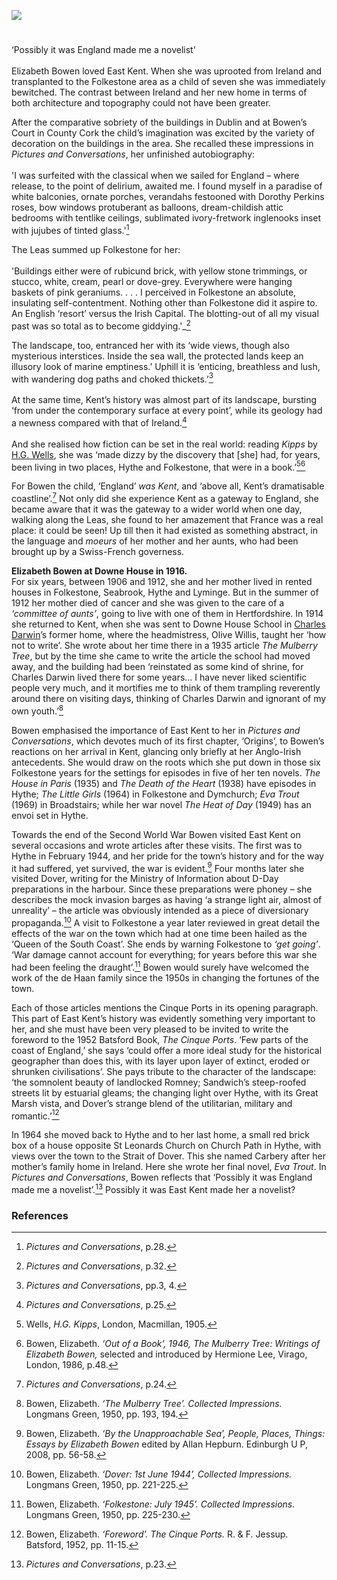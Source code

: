 <a href="https://www.kent-maps.online"><img src="https://kent-map.github.io/mdpress/juncture/ve-button.png"></a>
<param ve-config title="Elizabeth Bowen (1899-1973)" author="Diana Hirst" layout="vtl" 
banner="https://upload.wikimedia.org/wikipedia/commons/f/f7/Down_House_RC.jpg" description="In this visual essay, Diana Hirst considers the East Kent life of novelist, Elizabeth Bowen and the influence of that landscape on her work.">

<!-- Historical map layers -->
<param ve-map-layer active allmaps allmaps-id="542e2ed0e875aeb4" title="OS East Kent 1945">

#
                                              
‘Possibly it was England made me a novelist’
<br><br>
Elizabeth Bowen loved East Kent. When she was uprooted from Ireland and transplanted to the Folkestone area as a child of seven she was immediately bewitched. The contrast between Ireland and her new home in terms of both architecture and topography could not have been greater. 
<param ve-image url="https://raw.githubusercontent.com/kent-map/images/main/20c/The_Kent_coast_(IA_kentcoast00lewirich).jpg" label="Lewis, Arthur D, The Kent Coast" attribution="Lewis, Arthur D, Public domain, via Wikimedia Commons">
<param ve-entity eid="Q375314" aliases="Folkestone">
<param ve-map center="Q375314" zoom="13">

After the comparative sobriety of the buildings in Dublin and at Bowen’s Court in County Cork the child’s imagination was excited by the variety of decoration on the buildings in the area. She recalled these impressions in _Pictures and Conversations_, her unfinished autobiography:   
<br>
'I was surfeited with the classical when we sailed for England – where release, to the point of delirium, awaited me. I found myself in a paradise of white balconies, ornate porches, verandahs festooned with Dorothy Perkins roses, bow windows protuberant as balloons, dream-childish attic bedrooms with tentlike ceilings, sublimated ivory-fretwork inglenooks inset with jujubes of tinted glass.'[^ref1]
<param ve-image url="https://upload.wikimedia.org/wikipedia/commons/a/aa/Rosa_%27Dorothy_Perkins%27_01.jpg" label="Rosa 'Dorothy Perkins' (Jackson & Perkins, 1901)" attribution="Wilrooij, CC BY-SA 4.0, via Wikimedia Commons">

The Leas summed up Folkestone for her:      
<br>
'Buildings either were of rubicund brick, with yellow stone trimmings, or stucco, white, cream, pearl or dove-grey. Everywhere were hanging baskets of pink geraniums. . . . I perceived in Folkestone an absolute, insulating self-contentment. Nothing other than Folkestone did it aspire to. An English ‘resort’ versus the Irish Capital. The blotting-out of all my visual past was so total as to become giddying.'_[^ref2]   
<param ve-image url="https://stor.artstor.org/stor/217498b0-8935-4fb8-b565-6eb02161a180" label="Folkestone" attribution="Diana Hirst">
<param ve-entity eid="Q375314" aliases="Folkestone">
<param ve-entity eid="Q26314321" aliases="The Leas">
<param ve-map center="Q375314" zoom="14">

The landscape, too, entranced her with its ‘wide views, though also mysterious interstices.  Inside the sea wall, the protected lands keep an illusory look of marine emptiness.’ Uphill it is ‘enticing, breathless and lush, with wandering dog paths and choked thickets.’[^ref3]  
<br>
At the same time, Kent’s history was almost part of its landscape, bursting ‘from under the contemporary surface at every point’, while its geology had a newness compared with that of Ireland.[^ref4]   
<br>
And she realised how fiction can be set in the real world: reading _Kipps_ by [H.G. Wells](/20c/20c-wellshg-biography), she was ‘made dizzy by the discovery that [she] had, for years, been living in two places, Hythe and Folkestone, that were in a book.’[^ref5][^ref6]  
<param ve-image url="https://upload.wikimedia.org/wikipedia/commons/7/7f/H_G_Wells_pre_1922.jpg" label="H. G. Wells" attribution="H. G. Wells, Public domain, via Wikimedia Commons">
<param ve-entity eid="Q967166" aliases="Hythe">
<param ve-entity eid="Q375314" aliases="Folkestone">
<param ve-map center="Q1000312" zoom="13">
<param ve-map center="Q967166" zoom="14">
<param ve-map center="Q375314" zoom="14">

For Bowen the child, ‘England’ _was Kent_, and ‘above all, Kent’s dramatisable coastline’.[^ref7]   Not only did she experience Kent as a gateway to England, she became aware that it was the gateway to a wider world when one day, walking along the Leas, she found to her amazement that France was a real place: it could be seen! Up till then it had existed as something abstract, in the language and _moeurs_ of her mother and her aunts, who had been brought up by a Swiss-French governess. 
<param ve-image url="https://upload.wikimedia.org/wikipedia/commons/f/f3/The_Lees_-i.e.%2C_Leas-%2C_Folkestone%2C_England-LCCN2002696746.jpg" label="The Leas, Folkestone" attribution="Photochrom Print Collection, Public domain, via Wikimedia Commons">
 
**Elizabeth Bowen at Downe House in 1916.**   
For six years, between 1906 and 1912, she and her mother lived in rented houses in Folkestone, Seabrook, Hythe and Lyminge. But in the summer of 1912 her mother died of cancer and she was given to the care of a _‘committee of aunts’_, going to live with one of them in Hertfordshire. In 1914 she returned to Kent, when she was sent to Downe House School in [Charles Darwin](/19c/19c-darwin-biography)’s former home, where the headmistress, Olive Willis, taught her ‘how not to write’. She wrote about her time there in a 1935 article _The Mulberry Tree_, but by the time she came to write the article the school had moved away, and the building had been ‘reinstated as some kind of shrine, for Charles Darwin lived there for some years... I have never liked scientific people very much, and it mortifies me to think of them trampling reverently around there on visiting days, thinking of Charles Darwin and ignorant of my own youth.’[^ref8] 
<param ve-image url="https://raw.githubusercontent.com/kent-map/images/main/19c/Down_House_banner.jpg">
<param ve-image url="https://upload.wikimedia.org/wikipedia/commons/f/f7/Down_House_RC.jpg" label="Down House" attribution="Duncharris at the English language Wikipedia, CC BY-SA 3.0, via Wikimedia Commons">
<param ve-entity eid="Q375314" aliases="Folkestone">
<param ve-entity eid="Q967166" aliases="Hythe">
<param ve-entity eid="Q7440217" aliases="Seabrook">
<param ve-entity eid="Q1870143" aliases="Lyminge">
<!-- Base map centred on Etchinghill -->
<param ve-map center="Q9255618" zoom="13">

Bowen emphasised the importance of East Kent to her in _Pictures and Conversations_, which devotes much of its first chapter, ‘Origins’, to Bowen’s reactions on her arrival in Kent, glancing only briefly at her Anglo-Irish antecedents. She would draw on the roots which she put down in those six Folkestone years for the settings for episodes in five of her ten novels. _The House in Paris_ (1935) and _The Death of the Heart_ (1938) have episodes in Hythe; _The Little Girls_ (1964) in Folkestone and Dymchurch; _Eva Trout_ (1969) in Broadstairs; while her war novel _The Heat of Day_ (1949) has an envoi set in Hythe. 
<param ve-image url="https://raw.githubusercontent.com/kent-map/images/main/20c/Bleak_House_Broadstairs_MJC.jpg" label="Bleak House, Broadstairs" attribution="Photographed by Martin Crowther">
<param ve-entity eid="Q375314" aliases="Folkestone">
<param ve-entity eid="Q2796278" aliases="Dymchurch">
<param ve-entity eid="Q922739" aliases="Broadstairs">
<param ve-entity eid="Q967166" aliases="Hythe">
<param ve-map center="Q375314" zoom="14">
<param ve-map center="Q967166" zoom="14">
<param ve-map center="Q2796278" zoom="14">
<param ve-map center="Q922739" zoom="14">

Towards the end of the Second World War Bowen visited East Kent on several occasions and wrote articles after these visits. The first was to Hythe in February 1944, and her pride for the town’s history and for the way it had suffered, yet survived, the war is evident.[^ref9]  Four months later she visited Dover, writing for the Ministry of Information about D-Day preparations in the harbour. Since these preparations were phoney – she describes the mock invasion barges as having ‘a strange light air, almost of unreality’ – the article was obviously intended as a piece of diversionary propaganda.[^ref10]  A visit to Folkestone a year later reviewed in great detail the effects of the war on the town which had at one time been hailed as the ‘Queen of the South Coast’. She ends by warning Folkestone to _‘get going’_. ‘War damage cannot account for everything; for years before this war she had been feeling the draught’.[^ref11]  Bowen would surely have welcomed the work of the de Haan family since the 1950s in changing the fortunes of the town.
<param ve-entity eid="Q967166" aliases="Hythe">
<param ve-entity eid="Q179224" aliaases="Dover"> 
<param ve-map center="Q967166" zoom="13">

Each of those articles mentions the Cinque Ports in its opening paragraph. This part of East Kent’s history was evidently something very important to her, and she must have been very pleased to be invited to write the foreword to the 1952 Batsford Book, _The Cinque Ports_. ‘Few parts of the coast of England,’ she says ‘could offer a more ideal study for the historical geographer than does this, with its layer upon layer of extinct, eroded or shrunken civilisations’.  She pays tribute to the character of the landscape: ‘the somnolent beauty of landlocked Romney; Sandwich’s steep-roofed streets lit by estuarial gleams; the changing light over Hythe, with its Great Marsh vista, and Dover’s strange blend of the utilitarian, military and romantic.’[^ref12] 
<param ve-image url="https://upload.wikimedia.org/wikipedia/commons/6/61/High_tide_on_the_River_Stour%2C_near_Gazen_Salts%2C_Sandwich_-_geograph.org.uk_-_736584.jpg" label="High tide on the River Stour, near Gazen Salts, Sandwich" attribution="Nick Smith / High tide on the River Stour, near Gazen Salts, Sandwich via Wikimedia Commons">
<param ve-image url="https://upload.wikimedia.org/wikipedia/commons/8/8a/Romney_Marsh_from_Lympne.JPG" label="Romney Marsh from Lympne" attribution="Poliphilo, CC0, via Wikimedia Commons">
<param ve-entity eid="Q748895" aliases="Cinque Ports">
<param ve-entity eid="Q26163" aliaases="Sandwich">
<param ve-entity eid="Q967166" aliases="Hythe">
<param ve-entity eid="Q1506093" aliaases="Great Marsh"> 
<param ve-entity eid="Q179224" aliaases="Dover"> 
<param ve-map center="Q179224" zoom="11">

In 1964 she moved back to Hythe and to her last home, a small red brick box of a house opposite St Leonards Church on Church Path in Hythe, with views over the town to the Strait of Dover. This she named Carbery after her mother’s family home in Ireland. Here she wrote her final novel, _Eva Trout_. 
In _Pictures and Conversations_, Bowen reflects that ‘Possibly it was England made me a novelist’.[^ref13]  Possibly it was East Kent made her a novelist?
<param ve-image url="https://upload.wikimedia.org/wikipedia/commons/2/27/St_Leonard%27s_church%2C_Hythe.jpg" label="St Leonard's Church, Hythe" attribution="DeFacto, CC BY-SA 4.0, via Wikimedia Commons">
<param ve-entity eid="Q967166" aliases="Hythe">
<param ve-map center="Q967166" zoom="14">

### References

[^ref1]: _Pictures and Conversations_, p.28.      
[^ref2]: _Pictures and Conversations_, p.32.   
[^ref3]: _Pictures and Conversations_, pp.3, 4.   
[^ref4]: _Pictures and Conversations_, p.25.   
[^ref5]: Wells, _H.G. Kipps_, London, Macmillan, 1905.   
[^ref6]: Bowen, Elizabeth. _‘Out of a Book’, 1946, The Mulberry Tree: Writings of Elizabeth Bowen,_ selected and introduced by Hermione Lee, Virago, London, 1986, p.48.   
[^ref7]: _Pictures and Conversations_, p.24.   
[^ref8]: Bowen, Elizabeth. _‘The Mulberry Tree’. Collected Impressions._ Longmans Green, 1950, pp. 193, 194.   
[^ref9]: Bowen, Elizabeth. _‘By the Unapproachable Sea’, People, Places, Things: Essays by Elizabeth Bowen_ edited by Allan Hepburn. Edinburgh U P, 2008, pp. 56-58.   
[^ref10]: Bowen, Elizabeth. _‘Dover: 1st June 1944’, Collected Impressions._ Longmans Green, 1950, pp. 221-225.   
[^ref11]: Bowen, Elizabeth. _‘Folkestone: July 1945’. Collected Impressions._ Longmans Green, 1950, pp. 225-230.   
[^ref12]: Bowen, Elizabeth. _‘Foreword’. The Cinque Ports._ R. & F. Jessup. Batsford, 1952, pp. 11-15.   
[^ref13]: _Pictures and Conversations_, p.23.   
